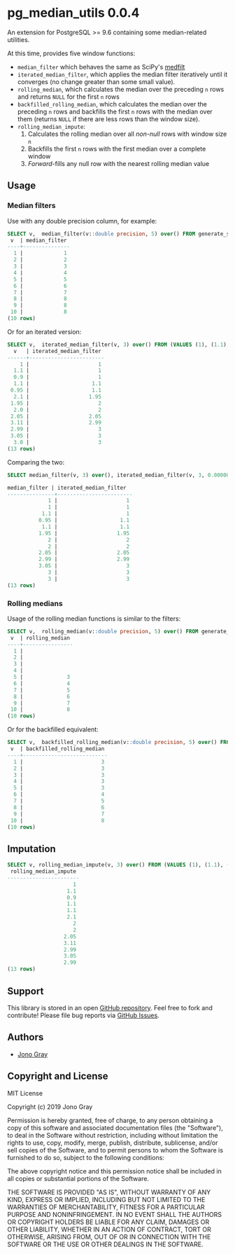 pg_median_utils 0.0.4
=====================


An extension for PostgreSQL >= 9.6 containing some median-related utilities.

At this time, provides five window functions:
 - `median_filter` which behaves the same as SciPy's [medfilt](https://docs.scipy.org/doc/scipy-0.14.0/reference/generated/scipy.signal.medfilt.html)
 - `iterated_median_filter`, which applies the median filter iteratively until it converges (no change greater than some small value).
 - `rolling_median`, which calculates the median over the preceding `n` rows and returns `NULL` for the first `n` rows
 - `backfilled_rolling_median`, which calculates the median over the preceding `n` rows and backfills the first `n` rows with the median over them (returns `NULL` if there are less rows than the window size).
 - `rolling_median_impute`:
    1. Calculates the rolling median over all _non-null_ rows with window size `n`
    1. Backfills the first `n` rows with the first median over a complete window
    1. _Forward_-fills any null row with the nearest rolling median value

Usage
-----

### Median filters

Use with any double precision column, for example:

```sql
SELECT v,  median_filter(v::double precision, 5) over() FROM generate_series(1, 10) as t(v);
 v  | median_filter 
----+---------------
  1 |             1
  2 |             2
  3 |             3
  4 |             4
  5 |             5
  6 |             6
  7 |             7
  8 |             8
  9 |             8
 10 |             8
(10 rows)
```

Or for an iterated version:

```sql
SELECT v,  iterated_median_filter(v, 3) over() FROM (VALUES (1), (1.1), (0.9), (1.1), (0.95), (2.1), (1.95), (2.0), (2.05), (3.11), (2.99), (3.05), (3.0)) as t(v);
  v   | iterated_median_filter 
------+------------------------
    1 |                      1
  1.1 |                      1
  0.9 |                      1
  1.1 |                    1.1
 0.95 |                    1.1
  2.1 |                   1.95
 1.95 |                      2
  2.0 |                      2
 2.05 |                   2.05
 3.11 |                   2.99
 2.99 |                      3
 3.05 |                      3
  3.0 |                      3
(13 rows)
```

Comparing the two:

```sql
SELECT median_filter(v, 3) over(), iterated_median_filter(v, 3, 0.0000001) over() FROM (VALUES (1), (1.1), (0.9), (1.1), (0.95), (2.1), (1.95), (2.0), (2.05), (3.11), (2.99), (3.05), (3.0)) as t(v);

median_filter | iterated_median_filter 
---------------+------------------------
             1 |                      1
             1 |                      1
           1.1 |                      1
          0.95 |                    1.1
           1.1 |                    1.1
          1.95 |                   1.95
             2 |                      2
             2 |                      2
          2.05 |                   2.05
          2.99 |                   2.99
          3.05 |                      3
             3 |                      3
             3 |                      3
(13 rows)
```
    
### Rolling medians

Usage of the rolling median functions is similar to the filters:

```sql
SELECT v,  rolling_median(v::double precision, 5) over() FROM generate_series(1, 10) as t(v);
 v  | rolling_median 
----+----------------
  1 |               
  2 |               
  3 |               
  4 |               
  5 |              3
  6 |              4
  7 |              5
  8 |              6
  9 |              7
 10 |              8
(10 rows)
```

Or for the backfilled equivalent:

```sql
SELECT v,  backfilled_rolling_median(v::double precision, 5) over() FROM generate_series(1, 10) as t(v);
 v  | backfilled_rolling_median 
----+---------------------------
  1 |                         3
  2 |                         3
  3 |                         3
  4 |                         3
  5 |                         3
  6 |                         4
  7 |                         5
  8 |                         6
  9 |                         7
 10 |                         8
(10 rows)
```

Imputation
----------

```sql
SELECT v, rolling_median_impute(v, 3) over() FROM (VALUES (1), (1.1), (0.9), (NULL), (NULL), (2.1), (NULL), (2.0), (2.05), (3.11), (2.99), (3.05), (NULL)) as t(v);
 rolling_median_impute 
-----------------------
                     1
                   1.1
                   0.9
                   1.1
                   1.1
                   2.1
                     2
                     2
                  2.05
                  3.11
                  2.99
                  3.05
                  2.99
(13 rows)
```

Support
-------

This library is stored in an open
[GitHub repository](https://github.com/theory/pg-semver). Feel free to fork
and contribute! Please file bug reports via
[GitHub Issues](https://github.com/theory/pg-semver/issues/).

Authors
-------

* [Jono Gray](https://github.com/greenape)

Copyright and License
---------------------

MIT License

Copyright (c) 2019 Jono Gray

Permission is hereby granted, free of charge, to any person obtaining a copy
of this software and associated documentation files (the "Software"), to deal
in the Software without restriction, including without limitation the rights
to use, copy, modify, merge, publish, distribute, sublicense, and/or sell
copies of the Software, and to permit persons to whom the Software is
furnished to do so, subject to the following conditions:

The above copyright notice and this permission notice shall be included in all
copies or substantial portions of the Software.

THE SOFTWARE IS PROVIDED "AS IS", WITHOUT WARRANTY OF ANY KIND, EXPRESS OR
IMPLIED, INCLUDING BUT NOT LIMITED TO THE WARRANTIES OF MERCHANTABILITY,
FITNESS FOR A PARTICULAR PURPOSE AND NONINFRINGEMENT. IN NO EVENT SHALL THE
AUTHORS OR COPYRIGHT HOLDERS BE LIABLE FOR ANY CLAIM, DAMAGES OR OTHER
LIABILITY, WHETHER IN AN ACTION OF CONTRACT, TORT OR OTHERWISE, ARISING FROM,
OUT OF OR IN CONNECTION WITH THE SOFTWARE OR THE USE OR OTHER DEALINGS IN THE
SOFTWARE.
